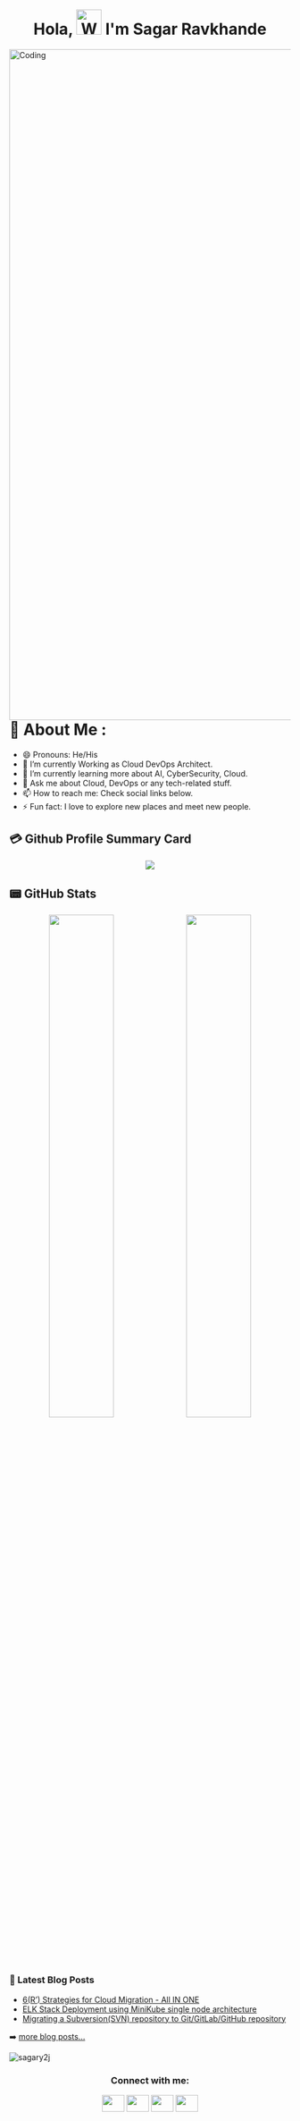 <h1 align="center"> Hola, <img src="https://raw.githubusercontent.com/nixin72/nixin72/master/wave.gif" 
         alt="Waving hand animated gif"
         height="45"
         width="45" /> I'm Sagar Ravkhande</h1>
<!-- <p align="center">
  <a href="https://https://sagary2j.github.io/Sagar-Ravkhande">Website</a> •
  <a href="https://www.linkedin.com/in/sagar-ravkhande">LinkedIn</a>
</p> -->

<img align="right" alt="Coding" width="1200" src="https://res.cloudinary.com/practicaldev/image/fetch/s--sNXjzc6P--/c_limit%2Cf_auto%2Cfl_progressive%2Cq_66%2Cw_880/https://media1.tenor.com/images/0c34272909ee2a4db5606a014082312b/tenor.gif%3Fitemid%3D15828752">

# 💫 About Me :
- 😄 Pronouns: He/His
- 🔭 I’m currently Working as Cloud DevOps Architect.
- 🌱 I’m currently learning more about AI, CyberSecurity, Cloud.
- 💬 Ask me about Cloud, DevOps or any tech-related stuff.
- 📫 How to reach me: Check social links below.
- ⚡ Fun fact: I love to explore new places and meet new people.

<!-- 
[![trophy](https://github-profile-trophy.vercel.app/?username=sagary2j&margin-w=75&margin-h=75)](https://github.com/ryo-ma/github-profile-trophy)
<img align="right" alt="Coding" width="1200" src="https://res.cloudinary.com/practicaldev/image/fetch/s--sNXjzc6P--/c_limit%2Cf_auto%2Cfl_progressive%2Cq_66%2Cw_880/https://media1.tenor.com/images/0c34272909ee2a4db5606a014082312b/tenor.gif%3Fitemid%3D15828752">
[![GitHub Streak](http://github-readme-streak-stats.herokuapp.com?user=sagary2j&theme=green_nur&margin-w=75&margin-h=75)](https://git.io/streak-stats)
![Anurag's GitHub stats](https://github-readme-stats.vercel.app/api?username=sagary2j&show_icons=true&theme=dracula&margin-w=75&margin-h=75)
[![Top Langs](https://github-readme-stats.vercel.app/api/top-langs/?username=sagary2j&langs_count=8&show_icons=true&theme=dracula&margin-w=75&margin-h=75)](https://github.com/anuraghazra/github-readme-stats)
-->

## 💳 Github Profile Summary Card
<p align="center">
  <img src="https://github-profile-summary-cards.vercel.app/api/cards/profile-details?username=sagary2j&theme=vue"/>
</p>

## 📟 GitHub Stats
<p align="center">
	<img width="48%" src="https://github-readme-stats.vercel.app/api?username=sagary2j&show_icons=true&theme=dracula" />
	<img width="48%" src="https://github-readme-streak-stats.herokuapp.com/?user=sagary2j&theme=dracula" />
</p>

### 📕 Latest Blog Posts

<!-- BLOG-POST-LIST:START -->
- [6(R’) Strategies for Cloud Migration - All IN ONE](https://dev.to/sagary2j/6r-strategies-for-cloud-migration-all-in-one-23l8)
- [ELK Stack Deployment using MiniKube single node architecture](https://dev.to/sagary2j/elk-stack-deployment-using-minikube-single-node-architecture-16cl)
- [Migrating a Subversion(SVN) repository to Git/GitLab/GitHub repository](https://dev.to/sagary2j/migrating-a-subversionsvn-repository-to-gitgitlabgithub-repository-2me3)
<!-- BLOG-POST-LIST:END -->
➡️ [more blog posts...](https://dev.to/sagary2j)

<p align="left"> <img src="https://komarev.com/ghpvc/?username=sagary2j&label=Views&color=green&style=plastic&style=for-the-badge" alt="sagary2j" /> </p>

<h3 align="center">Connect with me:</h3>
<p align="center">
<a href="http://www.twitter.com/RavkhandeSagar" target="blank"><img align="center" src="https://cdn.jsdelivr.net/npm/simple-icons@3.0.1/icons/twitter.svg" alt="" height="30" width="40" /></a>
<a href="https://www.linkedin.com/in/sagar-ravkhande/" target="blank"><img align="center" src="https://cdn.jsdelivr.net/npm/simple-icons@3.0.1/icons/linkedin.svg" alt="" height="30" width="40" /></a>
<a href="https://sagary2j.github.io/Sagar-Ravkhande" target="blank"><img align="center" src="https://visualpharm.com/assets/78/Website-595b40b75ba036ed117d5c7f.svg" alt="" height="30" width="40" /></a>
<a href="https://www.instagram.com/kakorot_the_super_saiyan/" target="blank"><img align="center" src="https://cdn.jsdelivr.net/npm/simple-icons@3.0.1/icons/instagram.svg" alt="" height="30" width="40" /></a>
<!--
<a href="https://www.instagram.com/kakorot_the_super_saiyan/" target="blank"><img align="center" src="https://cdn.jsdelivr.net/npm/simple-icons@3.0.1/icons/instagram.svg" alt="" height="30" width="40" /></a>
<a href="your link" target="blank"><img align="center" src="https://cdn.jsdelivr.net/npm/simple-icons@3.0.1/icons/youtube.svg" alt="" height="30" width="40" /></a>
-->
</p>
